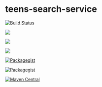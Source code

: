 # teens-search-service

[![Build Status](https://travis-ci.org/artemkrotov/teens-search-service.svg?branch=master)](https://travis-ci.org/artemkrotov/teens-search-service)

[![](https://img.shields.io/github/license/artemkrotov/teens-search-service.svg)](https://github.com/artemkrotov/teens-search-service/blob/master/LICENSE)

![](https://img.shields.io/github/release/onwwward/laravel-bugherd.svg)



[![](https://img.shields.io/github/release/qubyte/rubidium.svg)](https://github.com/artemkrotov/teens-search-service)

[![Packagegist](https://img.shields.io/packagist/v/artemkrotov/teens-search-service.svg?maxAge=259200)]()

[![Packagegist](https://img.shields.io/packagist/v/onwwward/laravel-bugherd.svg?maxAge=259200)]()

[![Maven Central](https://maven-badges.herokuapp.com/maven-central/cz.jirutka.rsql/rsql-parser/badge.svg)]()